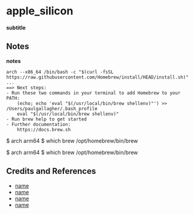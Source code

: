 # apple_silicon

__subtitle__

## Notes

__notes__



    arch --x86_64 /bin/bash -c "$(curl -fsSL https://raw.githubusercontent.com/Homebrew/install/HEAD/install.sh)"
    ...
    ==> Next steps:
    - Run these two commands in your terminal to add Homebrew to your PATH:
        (echo; echo 'eval "$(/usr/local/bin/brew shellenv)"') >> /Users/paulgallagher/.bash_profile
        eval "$(/usr/local/bin/brew shellenv)"
    - Run brew help to get started
    - Further documentation:
        https://docs.brew.sh


$ arch
arm64
$ which brew
/opt/homebrew/bin/brew

$ arch
arm64
$ which brew
/opt/homebrew/bin/brew


## Credits and References

* [name](https://stackoverflow.com/questions/71134291/how-do-i-install-sqlite3-gem-on-an-m1-mac)
* [name](https://stackoverflow.com/questions/64951024/how-can-i-run-two-isolated-installations-of-homebrew/64951025#64951025)
* [name](url)
* [name](url)
